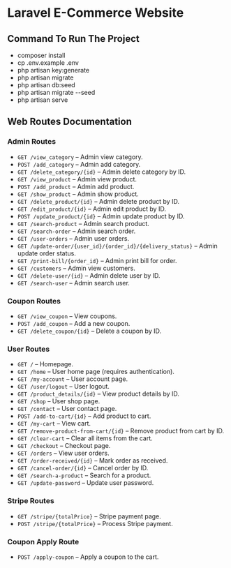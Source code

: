 # Laravel E-Commerce Website


## Command To Run The Project

- composer install
- cp .env.example .env
- php artisan key:generate
- php artisan migrate
- php artisan db:seed
- php artisan migrate --seed
- php artisan serve




## Web Routes Documentation

### Admin Routes
- `GET /view_category` – Admin view category.
- `POST /add_category` – Admin add category.
- `GET /delete_category/{id}` – Admin delete category by ID.
- `GET /view_product` – Admin view product.
- `POST /add_product` – Admin add product.
- `GET /show_product` – Admin show product.
- `GET /delete_product/{id}` – Admin delete product by ID.
- `GET /edit_product/{id}` – Admin edit product by ID.
- `POST /update_product/{id}` – Admin update product by ID.
- `GET /search-product` – Admin search product.
- `GET /search-order` – Admin search order.
- `GET /user-orders` – Admin user orders.
- `GET /update-order/{user_id}/{order_id}/{delivery_status}` – Admin update order status.
- `GET /print-bill/{order_id}` – Admin print bill for order.
- `GET /customers` – Admin view customers.
- `GET /delete-user/{id}` – Admin delete user by ID.
- `GET /search-user` – Admin search user.

### Coupon Routes
- `GET /view_coupon` – View coupons.
- `POST /add_coupon` – Add a new coupon.
- `GET /delete_coupon/{id}` – Delete a coupon by ID.

### User Routes
- `GET /` – Homepage.
- `GET /home` – User home page (requires authentication).
- `GET /my-account` – User account page.
- `GET /user/logout` – User logout.
- `GET /product_details/{id}` – View product details by ID.
- `GET /shop` – User shop page.
- `GET /contact` – User contact page.
- `POST /add-to-cart/{id}` – Add product to cart.
- `GET /my-cart` – View cart.
- `GET /remove-product-from-cart/{id}` – Remove product from cart by ID.
- `GET /clear-cart` – Clear all items from the cart.
- `GET /checkout` – Checkout page.
- `GET /orders` – View user orders.
- `GET /order-received/{id}` – Mark order as received.
- `GET /cancel-order/{id}` – Cancel order by ID.
- `GET /search-a-product` – Search for a product.
- `GET /update-password` – Update user password.

### Stripe Routes
- `GET /stripe/{totalPrice}` – Stripe payment page.
- `POST /stripe/{totalPrice}` – Process Stripe payment.

### Coupon Apply Route
- `POST /apply-coupon` – Apply a coupon to the cart.
